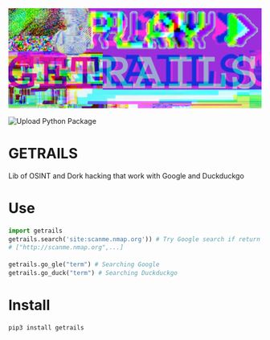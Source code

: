 <center>
  <img src="img/beta1.jpg" alt="Getrails" width="900px"/>
</center>

![Upload Python Package](https://github.com/Vault-Cyber-Security/getrails/workflows/Upload%20Python%20Package/badge.svg?branch=lib)

# GETRAILS
Lib of OSINT and Dork hacking that work with Google and Duckduckgo

# Use

```python
import getrails
getrails.search('site:scanme.nmap.org')) # Try Google search if return error use Duckduckgo
# ["http://scanme.nmap.org",...]

getrails.go_gle("term") # Searching Google
getrails.go_duck("term") # Searching Duckduckgo
```

# Install

```python
pip3 install getrails
```
